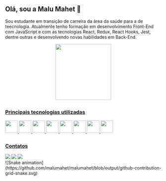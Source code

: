 ## Olá, sou a Malu Mahet 👋

Sou estudante em transição de carreira da área da saúde para a de teecnologia. 
Atualmente tenho formação em desenvolvimento Front-End com JavaScript e com as tecnologias React, Redux, React Hooks, Jest, dentre outras e desenvolvendo novas habilidades em Back-End.

<div align="center">
  <a href="https://github.com/malumahet">
  <img height="180em" src="https://github-readme-stats.vercel.app/api?username=malumahet&show_icons=true&theme=cobalt&include_all_commits=true&count_private=true"/>
</div>

 ##
 
### Principais tecnologias utilizadas
 
<div>
  <img height="40em" src="https://cdn.jsdelivr.net/gh/devicons/devicon/icons/javascript/javascript-original.svg" />
  <img height="40em" src="https://cdn.jsdelivr.net/gh/devicons/devicon/icons/react/react-original-wordmark.svg" />
  <img height="40em" src="https://cdn.jsdelivr.net/gh/devicons/devicon/icons/redux/redux-original.svg" />
  <img height="40em" src="https://cdn.jsdelivr.net/gh/devicons/devicon/icons/git/git-original.svg" />
  <img height="40em" src="https://cdn.jsdelivr.net/gh/devicons/devicon/icons/github/github-original.svg" />
  <img height="40em" src="https://cdn.jsdelivr.net/gh/devicons/devicon/icons/html5/html5-original.svg" />  
  <img height="40em" src="https://cdn.jsdelivr.net/gh/devicons/devicon/icons/css3/css3-original.svg" /> 
  <img height="40em" src="https://cdn.jsdelivr.net/gh/devicons/devicon/icons/jest/jest-plain.svg" />
</div>

##

### Contatos
 
<div> 
  <a href="https://www.linkedin.com/in/malu-mahet-41690214a/" target="_blank"><img src="https://img.shields.io/badge/-LinkedIn-%230077B5?style=for-the-badge&logo=linkedin&logoColor=white" target="_blank"></a> 
  <a href = "mailto:contatomalumahet@gmail.com"><img src="https://img.shields.io/badge/-Gmail-%23333?style=for-the-badge&logo=gmail&logoColor=white" target="_blank"></a>
  <a href="https://www.instagram.com/malumahet/" target="_blank"><img src="https://img.shields.io/badge/-Instagram-%23E4405F?style=for-the-badge&logo=instagram&logoColor=white" target="_blank"></a>
</div>

<div> 
  ![Snake animation](https://github.com/malumahet/malumahet/blob/output/github-contribution-grid-snake.svg)
</div>
